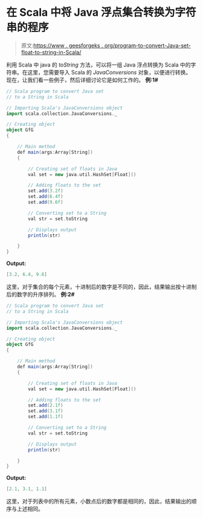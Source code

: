 # 在 Scala 中将 Java 浮点集合转换为字符串的程序

> 原文:[https://www . geesforgeks . org/program-to-convert-Java-set-float-to-string-in-Scala/](https://www.geeksforgeeks.org/program-to-convert-java-set-of-floats-to-a-string-in-scala/)

利用 Scala 中 java 的 *toString* 方法，可以将一组 Java 浮点转换为 Scala 中的字符串。在这里，您需要导入 Scala 的 *JavaConversions* 对象，以便进行转换。
现在，让我们看一些例子，然后详细讨论它是如何工作的。
**例:1#**

```scala
// Scala program to convert Java set 
// to a String in Scala

// Importing Scala's JavaConversions object
import scala.collection.JavaConversions._

// Creating object
object GfG
{ 

    // Main method
    def main(args:Array[String])
    {

        // Creating set of floats in Java
        val set = new java.util.HashSet[Float]()

        // Adding floats to the set
        set.add(3.2f)
        set.add(6.4f)
        set.add(9.6f)

        // Converting set to a String
        val str = set.toString

        // Displays output
        println(str)

    }
}
```

**Output:**

```scala
[3.2, 6.4, 9.6]

```

这里，对于集合的每个元素，十进制后的数字是不同的，因此，结果输出按十进制后的数字的升序排列。
**例:2#**

```scala
// Scala program to convert Java set 
// to a String in Scala

// Importing Scala's JavaConversions object
import scala.collection.JavaConversions._

// Creating object
object GfG
{ 

    // Main method
    def main(args:Array[String])
    {

        // Creating set of floats in Java
        val set = new java.util.HashSet[Float]()

        // Adding floats to the set
        set.add(2.1f)
        set.add(3.1f)
        set.add(1.1f)

        // Converting set to a String
        val str = set.toString

        // Displays output
        println(str)

    }
}
```

**Output:**

```scala
[2.1, 3.1, 1.1]

```

这里，对于列表中的所有元素，小数点后的数字都是相同的，因此，结果输出的顺序与上述相同。